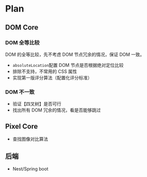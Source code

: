 # Plan

## DOM Core

### DOM 全等比较

DOM 的全等比较，先不考虑 DOM 节点冗余的情况，保证 DOM 一致。

+ `absoluteLocation`配置 DOM 节点是否根据绝对定位比较
+ 排除不支持，不常用的 CSS 属性
+ 实现第一版评分算法（配置化评分标准）

### DOM 不一致

+ 验证【四叉树】是否可行
+ 找出所有 DOM 冗余的情况，看是否能够跳过

## Pixel Core

+ 查找图像对比算法

## 后端

+ Nest/Spring boot
